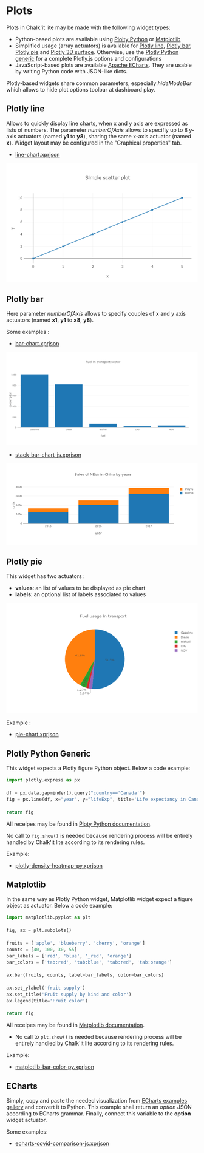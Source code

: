 ﻿# Plots

Plots in Chalk'it lite may be made with the following widget types:

* Python-based plots are available using [Plolty Python](https://plotly.com/python/) or [Matplotlib](https://matplotlib.org/)
* Simplified usage (array actuators) is available for [Plotly line](#plotly-line), [Plotly bar](#plotly-bar), [Plotly pie](#plotly-pie) and [Plotly 3D surface](#plotly-3d-surface). Otherwise, use the [Plotly Python generic](#plotly-python-generic) for a complete Plotly.js options and configurations
* JavaScript-based plots are available [Apache ECharts](https://echarts.apache.org/). They are usable by writing Python code with JSON-like dicts.


Plotly-based widgets share common parameters, especially *hideModeBar* which allows to hide plot options toolbar at dashboard play.

## Plotly line

Allows to quickly display line charts, when x and y axis are expressed as lists of numbers. The parameter *numberOfAxis* allows to specifiy up to 8 y-axis actuators (named **y1** to **y8**), sharing the same x-axis actuator (named **x**). Widget layout may be configured in the "Graphical properties" tab.

* [line-chart.xprjson](/wdg/plotly/line-chart.xprjson)

![line-chart](plotly/line-chart.png)

## Plotly bar

Here parameter *numberOfAxis* allows to specify couples of x and y axis actuators (named **x1**, **y1** to **x8**, **y8**).

Some examples :

* [bar-chart.xprjson](/wdg/plotly/bar-chart.xprjson)

![bar-chart](plotly/bar-chart.png)

* [stack-bar-chart-js.xprjson](/wdg/plotly/stack-bar-chart-js.xprjson)

![stack-bar-chart](plotly/stack-bar-chart.png)

## Plotly pie

This widget has two actuators :

* **values**: an list of values to be displayed as pie chart
* **labels**: an optional list of labels associated to values

![pie-chart](plotly/pie-chart.png)

Example :

* [pie-chart.xprjson](/wdg/plotly/pie-chart.xprjson)

## Plotly Python Generic

This widget expects a Plotly figure Python object. Below a code example: 

```python
import plotly.express as px

df = px.data.gapminder().query("country=='Canada'")
fig = px.line(df, x="year", y="lifeExp", title='Life expectancy in Canada')

return fig
```

All receipes may be found in [Ploty Python documentation](https://plotly.com/python/line-charts/).

No call to `fig.show()` is needed because rendering process will be entirely handled by Chalk'it lite according to its rendering rules.

Example:

- [plotly-density-heatmap-py.xprjson](/wdg/plotly/plotly-density-heatmap-py.xprjson)

## Matplotlib

In the same way as Plotly Python widget, Matplotlib widget expect a figure object as actuator. Below a code example:

```python
import matplotlib.pyplot as plt

fig, ax = plt.subplots()

fruits = ['apple', 'blueberry', 'cherry', 'orange']
counts = [40, 100, 30, 55]
bar_labels = ['red', 'blue', '_red', 'orange']
bar_colors = ['tab:red', 'tab:blue', 'tab:red', 'tab:orange']

ax.bar(fruits, counts, label=bar_labels, color=bar_colors)

ax.set_ylabel('fruit supply')
ax.set_title('Fruit supply by kind and color')
ax.legend(title='Fruit color')

return fig
```

All receipes may be found in [Matplotlib documentation](https://matplotlib.org/stable/gallery/index.html).

- No call to `plt.show()` is needed because rendering process will be entirely handled by Chalk'it lite according to its rendering rules.

Example:

- [matplotlib-bar-color-py.xprjson](/wdg/plots/matplotlib-bar-color-py.xprjson)

## ECharts

Simply, copy and paste the needed visualization from [ECharts examples gallery](https://echarts.apache.org/examples/en/index.html) and convert it to Python. This example shall return an *option* JSON according to ECharts grammar. Finally, connect this variable to the **option** widget actuator.

Some examples:

* [echarts-covid-comparison-js.xprjson](/wdg/plots/echarts-covid-comparison-js.xprjson)